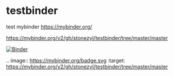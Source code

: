 # testbinder
test mybinder https://mybinder.org/

https://mybinder.org/v2/gh/stonezyl/testbinder/tree/master/master

[![Binder](https://mybinder.org/badge.svg)](https://mybinder.org/v2/gh/stonezyl/testbinder/tree/master/master)

.. image:: https://mybinder.org/badge.svg :target: https://mybinder.org/v2/gh/stonezyl/testbinder/tree/master/master
